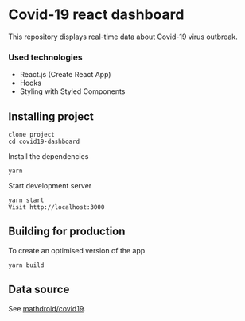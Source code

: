 # Covid-19 react dashboard

This repository displays real-time data about Covid-19 virus outbreak.

### Used technologies

- React.js (Create React App)
- Hooks
- Styling with Styled Components

## Installing project

```
clone project
cd covid19-dashboard
```

Install the dependencies

```
yarn
```

Start development server

```
yarn start
Visit http://localhost:3000
```

## Building for production

To create an optimised version of the app

```
yarn build

```

## Data source

See [mathdroid/covid19](https://covid19.mathdro.id).
